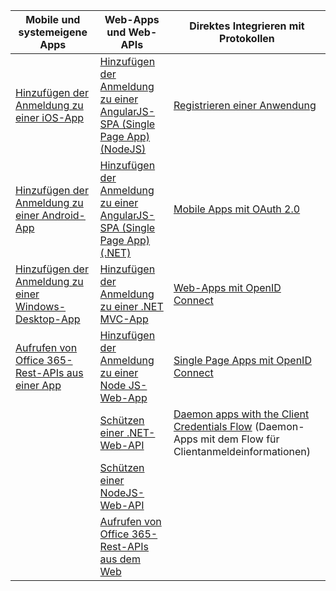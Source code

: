 | Mobile und systemeigene Apps | Web-Apps und Web-APIs | Direktes Integrieren mit Protokollen |
| ----------------------- | ------------------------------- | --------------------- |
| [Hinzufügen der Anmeldung zu einer iOS-App](active-directory-v2-devquickstarts-ios.md) | [Hinzufügen der Anmeldung zu einer AngularJS-SPA (Single Page App) (NodeJS)](active-directory-v2-devquickstarts-angular-node.md) | [Registrieren einer Anwendung](active-directory-v2-app-registration.md) |
| [Hinzufügen der Anmeldung zu einer Android-App](active-directory-v2-devquickstarts-android.md) | [Hinzufügen der Anmeldung zu einer AngularJS-SPA (Single Page App) (.NET)](active-directory-v2-devquickstarts-angular-dotnet.md) | [Mobile Apps mit OAuth 2.0](active-directory-v2-protocols-oauth-code.md) |
| [Hinzufügen der Anmeldung zu einer Windows-Desktop-App](active-directory-v2-devquickstarts-wpf.md) | [Hinzufügen der Anmeldung zu einer .NET MVC-App](active-directory-v2-devquickstarts-dotnet-web.md) | [Web-Apps mit OpenID Connect](active-directory-v2-protocols-oidc.md) |
| [Aufrufen von Office 365-Rest-APIs aus einer App](https://msdn.microsoft.com/office/office365/howto/authenticate-Office-365-APIs-using-v2) | [Hinzufügen der Anmeldung zu einer Node JS-Web-App](active-directory-v2-devquickstarts-node-web.md) | [Single Page Apps mit OpenID Connect](active-directory-v2-protocols-implicit.md)
| | [Schützen einer .NET-Web-API](active-directory-v2-devquickstarts-dotnet-api.md) | [Daemon apps with the Client Credentials Flow](active-directory-v2-protocols-oauth-client-creds.md) (Daemon-Apps mit dem Flow für Clientanmeldeinformationen) |
| | [Schützen einer NodeJS-Web-API](active-directory-v2-devquickstarts-node-api.md) |
| | [Aufrufen von Office 365-Rest-APIs aus dem Web](https://msdn.microsoft.com/office/office365/howto/authenticate-Office-365-APIs-using-v2) |

<!---HONumber=AcomDC_0928_2016-->